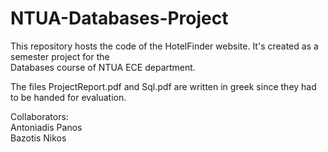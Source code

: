 # NTUA-Databases-Project
This repository hosts the code of the HotelFinder website. It's created as a semester project for the <br />Databases course of NTUA ECE department.

The files ProjectReport.pdf and Sql.pdf are written in greek since they had to be handed for evaluation.

Collaborators: <br />
Antoniadis Panos <br />
Bazotis Nikos
